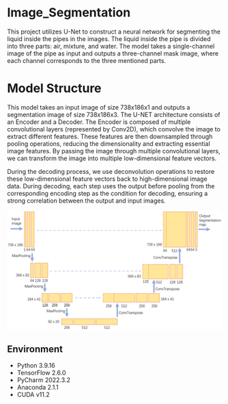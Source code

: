 # Image_Segmentation
This project utilizes U-Net to construct a neural network for segmenting the liquid inside the pipes in the images. The liquid inside the pipe is divided into three parts: air, mixture, and water. The model takes a single-channel image of the pipe as input and outputs a three-channel mask image, where each channel corresponds to the three mentioned parts.

# Model Structure
This model takes an input image of size 738x186x1 and outputs a segmentation image of size 738x186x3. The U-NET architecture consists of an Encoder and a Decoder. The Encoder is composed of multiple convolutional layers (represented by Conv2D), which convolve the image to extract different features. These features are then downsampled through pooling operations, reducing the dimensionality and extracting essential image features. By passing the image through multiple convolutional layers, we can transform the image into multiple low-dimensional feature vectors.

During the decoding process, we use deconvolution operations to restore these low-dimensional feature vectors back to high-dimensional image data. During decoding, each step uses the output before pooling from the corresponding encoding step as the condition for decoding, ensuring a strong correlation between the output and input images.

![Local Image](asset/UNet.png)

## Environment
* Python 3.9.16
* TensorFlow 2.6.0
* PyCharm 2022.3.2
* Anaconda 2.1.1
* CUDA v11.2
